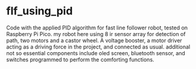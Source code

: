 # flf_using_pid
Code with the applied PID algorithm for fast line follower robot, tested on Raspberry Pi Pico.
my robot here using 8 ir sensor array for detection of path, two motors and a castor wheel.
A voltage booster, a motor driver acting as a driving force in the project, and connected as usual.
additional not so essential components include oled screen, bluetooth sensor, and switches programmed to perform the comforting functions.
